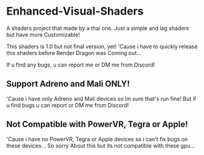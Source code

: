 # Enhanced-Visual-Shaders
A shaders project that made by a thai one.
Just a simple and lag shaders but have more Customizable!

This shaders is 1.0 but not final version, yet!
'Cause i have to quickly release this shaders before Render Dragon was Coming out...

If u find any bugs, u can report me or DM me from Discord!

## Support Adreno and Mali ONLY!
'Cause i have only Adreno and Mali devices so im sure that's run fine!
But if u find bugs u can report or DM me from Discord!

## Not Compatible with PowerVR, Tegra or Apple!
'Cause i have no PowerVR, Tegra or Apple devices so i can't fix bugs on these devices...
So sorry About this but its not compatible with these gpu... 
